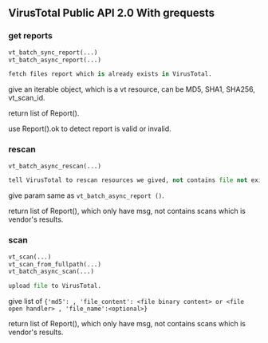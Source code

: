 
## VirusTotal Public API 2.0 With grequests


### get reports

```python
vt_batch_sync_report(...)
vt_batch_async_report(...)

fetch files report which is already exists in VirusTotal.

```

give an iterable object, which is a vt resource, can be MD5, SHA1, SHA256, vt_scan_id.

return list of Report().

use Report().ok to detect report is valid or invalid.

### rescan

```python
vt_batch_async_rescan(...)

tell VirusTotal to rescan resources we gived, not contains file not exists in VirusTotal.

```

give param same as `vt_batch_async_report ()`.

return list of Report(), which only have msg, not contains scans which is vendor's results.

### scan

```python
vt_scan(...)
vt_scan_from_fullpath(...)
vt_batch_async_scan(...)

upload file to VirusTotal.

``` 
give list of `{'md5': , 'file_content': <file binary content> or <file open handler> , 'file_name':<optional>}` 

return list of Report(), which only have msg, not contains scans which is vendor's results.